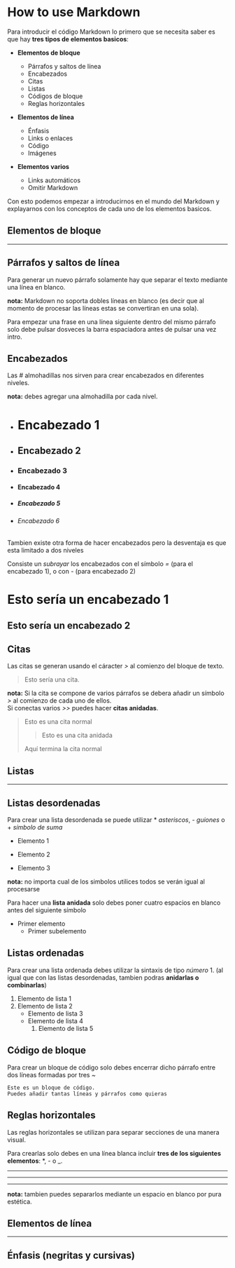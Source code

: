 # How to use Markdown

Para introducir el código Markdown lo primero que se necesita saber es que hay **tres tipos de elementos basicos**: 

- **Elementos de bloque**
    - Párrafos y saltos de línea
    - Encabezados
    - Citas
    - Listas
    - Códigos de bloque
    - Reglas horizontales

- **Elementos de línea**
    - Énfasis
    - Links o enlaces
    - Código
    - Imágenes

- **Elementos varios**
    - Links automáticos
    - Omitir Markdown

Con esto podemos empezar a introducirnos en el mundo del Markdown y explayarnos con los conceptos de cada uno de los elementos basicos.

## Elementos de bloque
----------------------------------------------------------------

## Párrafos y saltos de línea

Para generar un nuevo párrafo solamente hay que separar el texto mediante una línea en blanco.

**nota:** Markdown no soporta dobles líneas en blanco (es decir que al momento de procesar las líneas estas se convertiran en una sola).

Para empezar una frase en una línea siguiente dentro del mismo párrafo solo debe pulsar dosveces la barra espaciadora antes de pulsar una vez intro.

## Encabezados

Las *#* almohadillas nos sirven para crear encabezados en diferentes niveles.

**nota:** debes agregar una almohadilla por cada nivel.

- # Encabezado 1
- ## Encabezado 2
- ### Encabezado 3
- #### Encabezado 4
- ##### Encabezado 5
- ###### Encabezado 6

Tambien existe otra forma de hacer encabezados pero la desventaja es que esta limitado a dos niveles

Consiste un *subrayar* los encabezados con el símbolo *=* (para el encabezado 1), o con *-* (para encabezado 2)

Esto sería un encabezado 1
====

Esto sería un encabezado 2
----

## Citas

Las citas se generan usando el cáracter *>* al comienzo del bloque de texto.

> Esto sería una cita.

**nota:** Si la cita se compone de varios párrafos se debera añadir un símbolo *>* al comienzo de cada uno de ellos.  
Si conectas varios *>>* puedes hacer **citas anidadas**.

> Esto es una cita normal
>
>> Esto es una cita anidada
>
> Aquí termina la cita normal

## Listas
----------------------------------------------------------------

## Listas desordenadas

Para crear una lista desordenada se puede utilizar * *asteriscos*, - *guiones* o + *símbolo de suma*

- Elemento 1
* Elemento 2
+ Elemento 3

**nota:** no importa cual de los simbolos utilices todos se verán igual al procesarse

Para hacer una **lista anidada** solo debes poner cuatro espacios en blanco antes del siguiente símbolo
  
- Primer elemento
    - Primer subelemento

## Listas ordenadas

Para crear una lista ordenada debes utilizar la sintaxis de tipo *número* 1. (al igual que con las listas desordenadas, tambien podras **anidarlas o combinarlas**)

1. Elemento de lista 1
2. Elemento de lista 2
    - Elemento de lista 3
    - Elemento de lista 4
        1. Elemento de lista 5

## Código de bloque

Para crear un bloque de código solo debes encerrar dicho párrafo entre dos líneas formadas por tres *~* 

~~~~
Este es un bloque de código.
Puedes añadir tantas líneas y párrafos como quieras
~~~~

## Reglas horizontales

Las reglas horizontales se utilizan para separar secciones de una manera visual.

Para crearlas solo debes en una línea blanca incluir **tres de los siguientes elementos**: *, - o _.

***
---
___

**nota:** tambien puedes separarlos mediante un espacio en blanco por pura estética.

## Elementos de línea
----------------------------------------------------------------

## Énfasis (negritas y cursivas)